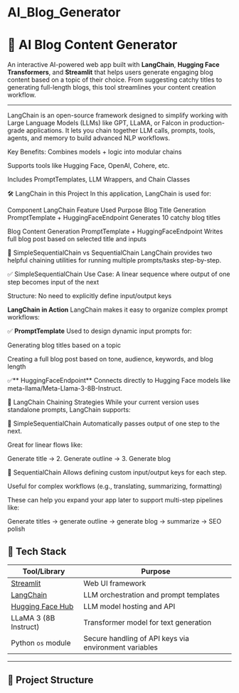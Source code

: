 # AI_Blog_Generator

# 📝 AI Blog Content Generator

An interactive AI-powered web app built with **LangChain**, **Hugging Face Transformers**, and **Streamlit** that helps users generate engaging blog content based on a topic of their choice. From suggesting catchy titles to generating full-length blogs, this tool streamlines your content creation workflow.

---

LangChain is an open-source framework designed to simplify working with Large Language Models (LLMs) like GPT, LLaMA, or Falcon in production-grade applications. It lets you chain together LLM calls, prompts, tools, agents, and memory to build advanced NLP workflows.

Key Benefits:
Combines models + logic into modular chains

Supports tools like Hugging Face, OpenAI, Cohere, etc.

Includes PromptTemplates, LLM Wrappers, and Chain Classes

🛠️ LangChain in this Project
In this application, LangChain is used for:

Component	LangChain                 Feature Used	                          Purpose
Blog Title Generation	    PromptTemplate + HuggingFaceEndpoint	    Generates 10 catchy blog titles



Blog Content Generation	  PromptTemplate + HuggingFaceEndpoint	    Writes full blog post based on selected title and inputs

🔄 SimpleSequentialChain vs SequentialChain
LangChain provides two helpful chaining utilities for running multiple prompts/tasks step-by-step.

✅ SimpleSequentialChain
Use Case: A linear sequence where output of one step becomes input of the next

Structure: No need to explicitly define input/output keys

**LangChain in Action**
LangChain makes it easy to organize complex prompt workflows:

✅ **PromptTemplate**
Used to design dynamic input prompts for:

Generating blog titles based on a topic

Creating a full blog post based on tone, audience, keywords, and blog length

✅** HuggingFaceEndpoint**
Connects directly to Hugging Face models like meta-llama/Meta-Llama-3-8B-Instruct.

🔄 LangChain Chaining Strategies
While your current version uses standalone prompts, LangChain supports:

🔁 SimpleSequentialChain
Automatically passes output of one step to the next.

Great for linear flows like:

Generate title → 2. Generate outline → 3. Generate blog

🔀 SequentialChain
Allows defining custom input/output keys for each step.

Useful for complex workflows (e.g., translating, summarizing, formatting)

These can help you expand your app later to support multi-step pipelines like:

Generate titles → generate outline → generate blog → summarize → SEO polish

## 🧠 Tech Stack

| Tool/Library       | Purpose                                           |
|--------------------|---------------------------------------------------|
| [Streamlit](https://streamlit.io/)        | Web UI framework                                  |
| [LangChain](https://www.langchain.com/)   | LLM orchestration and prompt templates             |
| [Hugging Face Hub](https://huggingface.co/) | LLM model hosting and API                         |
| LLaMA 3 (8B Instruct) | Transformer model for text generation               |
| Python `os` module  | Secure handling of API keys via environment variables |

---

## 📁 Project Structure

